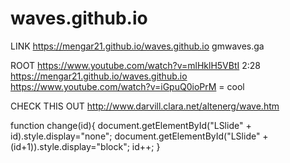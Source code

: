 # waves.github.io
LINK
https://mengar21.github.io/waves.github.io
gmwaves.ga

ROOT
https://www.youtube.com/watch?v=mlHklH5VBtI 2:28 
https://mengar21.github.io/waves.github.io
https://www.youtube.com/watch?v=iGpuQ0ioPrM = cool

CHECK THIS OUT http://www.darvill.clara.net/altenerg/wave.htm

function change(id){
	document.getElementById("LSlide" + id).style.display="none";
	document.getElementById("LSlide" + (id+1)).style.display="block";
	id++;
}
